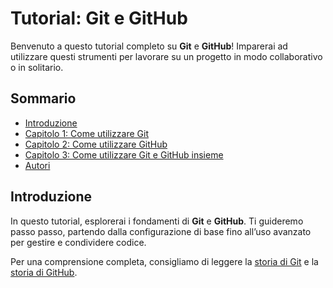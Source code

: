 # Tutorial: Git e GitHub

Benvenuto a questo tutorial completo su **Git** e **GitHub**! Imparerai ad utilizzare questi strumenti per lavorare su un progetto in modo collaborativo o in solitario.

## Sommario

- [Introduzione](#introduzione)
- [Capitolo 1: Come utilizzare Git](#capitolo-1-come-utilizzare-git)
- [Capitolo 2: Come utilizzare GitHub](#capitolo-2-come-utilizzare-github)
- [Capitolo 3: Come utilizzare Git e GitHub insieme](#capitolo-3-come-utilizzare-git-e-github-insieme)
- [Autori](#autori)

## Introduzione

In questo tutorial, esplorerai i fondamenti di **Git** e **GitHub**. Ti guideremo passo passo, partendo dalla configurazione di base fino all’uso avanzato per gestire e condividere codice.

Per una comprensione completa, consigliamo di leggere la [storia di Git](./GIT.md) e la [storia di GitHub](./GITHUB.md).
